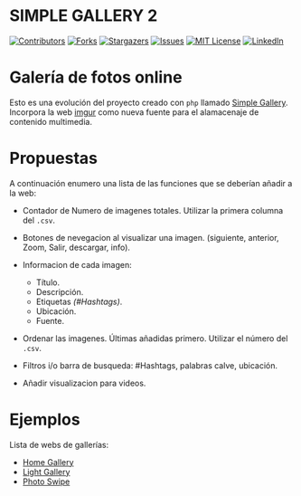 # SIMPLE GALLERY 2

<a name="readme-top"></a>

[![Contributors][contributors-shield]][contributors-url]
[![Forks][forks-shield]][forks-url]
[![Stargazers][stars-shield]][stars-url]
[![Issues][issues-shield]][issues-url]
[![MIT License][license-shield]][license-url]
[![LinkedIn][linkedin-shield]][linkedin-url]


<!-- PROJECT DESCRIPTION -->
# Galería de fotos online

Esto es una evolución del proyecto creado con `php` llamado [Simple Gallery](https://github.com/AlexRuiz-11/simple_gallery). Incorpora la web [imgur](https://imgur.com/) como nueva fuente para el alamacenaje de contenido multimedia.


<!-- PROPUESTAS DE CAMBIOS PARA PRs -->
# Propuestas
A continuación enumero una lista de las funciones que se deberían añadir a la web:

 - Contador de Numero de imagenes totales. Utilizar la primera columna del `.csv`.
 - Botones de nevegacion al visualizar una imagen. (siguiente, anterior, Zoom, Salir, descargar, info).
 - Informacion de cada imagen:
	 - Título. 
	 - Descripción.
	 - Etiquetas _(#Hashtags)_.
	 - Ubicación.
	 - Fuente.

 - Ordenar las imagenes. Últimas añadidas primero. Utilizar el número del `.csv`.
 - Filtros i/o barra de busqueda: #Hashtags, palabras calve, ubicación.
 - Añadir visualizacion para videos.


<!-- EJEMPLOS -->
# Ejemplos
Lista de webs de gallerías:

- [Home Gallery](https://github.com/xemle/home-gallery)
- [Light Gallery](https://github.com/sachinchoolur/lightGallery)
- [Photo Swipe](https://github.com/dimsemenov/photoswipe)


<!-- MARKDOWN LINKS & IMAGES -->
<!-- https://www.markdownguide.org/basic-syntax/#reference-style-links -->
[contributors-shield]: https://img.shields.io/github/contributors/AlexRuiz-11/simple-gallery-2.svg?style=for-the-badge
[contributors-url]: https://github.com/AlexRuiz-11/simple-gallery-2/graphs/contributors
[forks-shield]: https://img.shields.io/github/forks/AlexRuiz-11/simple-gallery-2.svg?style=for-the-badge
[forks-url]: https://github.com/AlexRuiz-11/simple-gallery-2/network/members
[stars-shield]: https://img.shields.io/github/stars/AlexRuiz-11/simple-gallery-2.svg?style=for-the-badge
[stars-url]: https://github.com/AlexRuiz-11/simple-gallery-2/stargazers
[issues-shield]: https://img.shields.io/github/issues/AlexRuiz-11/simple-gallery-2.svg?style=for-the-badge
[issues-url]: https://github.com/AlexRuiz-11/simple-gallery-2/issues
[license-shield]: https://img.shields.io/github/license/AlexRuiz-11/simple-gallery-2.svg?style=for-the-badge
[license-url]: https://github.com/github_username/simple-gallery-2/blob/master/LICENSE.txt
[linkedin-shield]: https://img.shields.io/badge/-LinkedIn-black.svg?style=for-the-badge&logo=linkedin&colorB=555
[linkedin-url]: https://linkedin.com/in/alejandroruizrubio
[product-screenshot]: images/screenshot.png
[Next.js]: https://img.shields.io/badge/next.js-000000?style=for-the-badge&logo=nextdotjs&logoColor=white
[Next-url]: https://nextjs.org/
[React.js]: https://img.shields.io/badge/React-20232A?style=for-the-badge&logo=react&logoColor=61DAFB
[React-url]: https://reactjs.org/
[Vue.js]: https://img.shields.io/badge/Vue.js-35495E?style=for-the-badge&logo=vuedotjs&logoColor=4FC08D
[Vue-url]: https://vuejs.org/
[Angular.io]: https://img.shields.io/badge/Angular-DD0031?style=for-the-badge&logo=angular&logoColor=white
[Angular-url]: https://angular.io/
[Svelte.dev]: https://img.shields.io/badge/Svelte-4A4A55?style=for-the-badge&logo=svelte&logoColor=FF3E00
[Svelte-url]: https://svelte.dev/
[Laravel.com]: https://img.shields.io/badge/Laravel-FF2D20?style=for-the-badge&logo=laravel&logoColor=white
[Laravel-url]: https://laravel.com
[Bootstrap.com]: https://img.shields.io/badge/Bootstrap-563D7C?style=for-the-badge&logo=bootstrap&logoColor=white
[Bootstrap-url]: https://getbootstrap.com
[JQuery.com]: https://img.shields.io/badge/jQuery-0769AD?style=for-the-badge&logo=jquery&logoColor=white
[JQuery-url]: https://jquery.com 